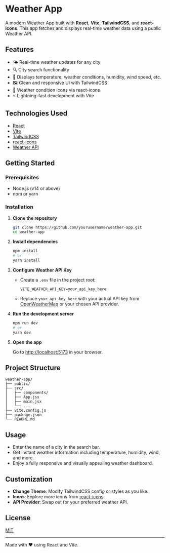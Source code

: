 # Weather App

A modern Weather App built with **React**, **Vite**, **TailwindCSS**, and **react-icons**. This app fetches and displays real-time weather data using a public Weather API.

## Features

- 🌤️ Real-time weather updates for any city
- 🔍 City search functionality
- 📍 Displays temperature, weather conditions, humidity, wind speed, etc.
- 🖼️ Clean and responsive UI with TailwindCSS
- 🎨 Weather condition icons via react-icons
- ⚡️ Lightning-fast development with Vite

## Technologies Used

- [React](https://react.dev/)
- [Vite](https://vitejs.dev/)
- [TailwindCSS](https://tailwindcss.com/)
- [react-icons](https://react-icons.github.io/react-icons/)
- [Weather API](https://openweathermap.org/api)

## Getting Started

### Prerequisites

- Node.js (v14 or above)
- npm or yarn

### Installation

1. **Clone the repository**
   ```bash
   git clone https://github.com/yourusername/weather-app.git
   cd weather-app
   ```

2. **Install dependencies**
   ```bash
   npm install
   # or
   yarn install
   ```

3. **Configure Weather API Key**

   - Create a `.env` file in the project root:
     ```
     VITE_WEATHER_API_KEY=your_api_key_here
     ```
   - Replace `your_api_key_here` with your actual API key from [OpenWeatherMap](https://openweathermap.org/api) or your chosen API provider.

4. **Run the development server**
   ```bash
   npm run dev
   # or
   yarn dev
   ```

5. **Open the app**

   Go to [http://localhost:5173](http://localhost:5173) in your browser.

## Project Structure

```
weather-app/
├── public/
├── src/
│   ├── components/
│   ├── App.jsx
│   ├── main.jsx
│   └── ...
├── vite.config.js
├── package.json
└── README.md
```

## Usage

- Enter the name of a city in the search bar.
- Get instant weather information including temperature, humidity, wind, and more.
- Enjoy a fully responsive and visually appealing weather dashboard.

## Customization

- **Change Theme**: Modify TailwindCSS config or styles as you like.
- **Icons**: Explore more icons from [react-icons](https://react-icons.github.io/react-icons/).
- **API Provider**: Swap out for your preferred weather API.

## License

[MIT](LICENSE)

---

Made with ❤️ using React and Vite.
